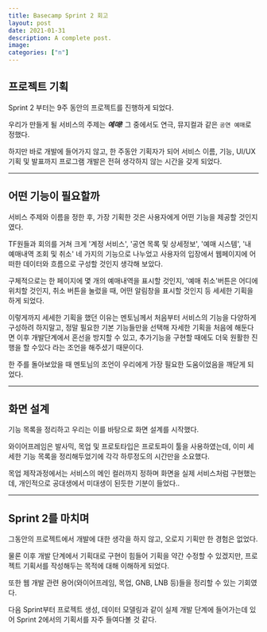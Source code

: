 ```yaml
---
title: Basecamp Sprint 2 회고
layout: post
date: 2021-01-31
description: A complete post.
image: 
categories: ["n"]
---
```




## 프로젝트 기획



Sprint 2 부터는 9주 동안의 프로젝트를 진행하게 되었다.

우리가 만들게 될 서비스의 주제는 ***예매!*** 그 중에서도 연극, 뮤지컬과 같은 `공연 예매`로 정했다.

하지만 바로 개발에 들어가지 않고, 한 주동안 기획자가 되어 서비스 이름, 기능, UI/UX 기획 및 발표까지 프로그램 개발은 전혀 생각하지 않는 시간을 갖게 되었다.



---



## 어떤 기능이 필요할까



서비스 주제와 이름을 정한 후, 가장 기획한 것은 사용자에게 어떤 기능을 제공할 것인지 였다.

TF원들과 회의를 거쳐 크게 '계정 서비스', '공연 목록 및 상세정보', '예매 시스템', '내 예매내역 조회 및 취소' 네 가지의 기능으로 나누었고 사용자의 입장에서 웹페이지에 어떠한 데이터와 흐름으로 구성할 것인지 생각해 보았다.

구체적으로는 한 페이지에 몇 개의 예매내역을 표시할 것인지, '예매 취소'버튼은 어디에 위치할 것인지, 취소 버튼을 눌렀을 때, 어떤 알림창을 표시할 것인지 등 세세한 기획을 하게 되었다.

이렇게까지 세세한 기획을 했던 이유는 멘토님께서 처음부터 서비스의 기능을 다양하게 구성하려 하지말고, 정말 필요한 기본 기능들만을 선택해 자세한 기획을 처음에 해둔다면 이후 개발단계에서 혼선을 방지할 수 있고, 추가기능을 구현할 때에도 더욱 원활한 진행을 할 수있다 라는 조언을 해주셨기 때문이다.

한 주를 돌아보았을 때 멘토님의 조언이 우리에게 가장 필요한 도움이었음을 깨닫게 되었다.



---



## 화면 설계



기능 목록을 정리하고 우리는 이를 바탕으로 화면 설계를 시작했다.

와이어프레임은 발사믹, 목업 및 프로토타입은 프로토파이 툴을 사용하였는데, 이미 세세한 기능 목록을 정리해두었기에 각각 하루정도의 시간만을 소요했다.

목업 제작과정에서는 서비스의 메인 컬러까지 정하며 화면을 실제 서비스처럼 구현했는데, 개인적으로 공대생에서 미대생이 된듯한 기분이 들었다..



---



## Sprint 2를 마치며



그동안의 프로젝트에서 개발에 대한 생각을 하지 않고, 오로지 기획만 한 경험은 없었다.

물론 이후 개발 단계에서 기획대로 구현이 힘들어 기획을 약간 수정할 수 있겠지만, 프로젝트 기획서를 작성해두는 목적에 대해 이해하게 되었다.

또한 웹 개발 관련 용어(와이어프레임, 목업, GNB, LNB 등)들을 정리할 수 있는 기회였다.

다음 Sprint부터 프로젝트 생성, 데이터 모델링과 같이 실제 개발 단계에 들어가는데 있어 Sprint 2에서의 기획서를 자주 들여다볼 것 같다.